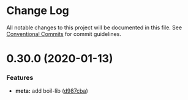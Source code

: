 # Change Log

All notable changes to this project will be documented in this file.
See [Conventional Commits](https://conventionalcommits.org) for commit guidelines.

# 0.30.0 (2020-01-13)


### Features

* **meta:** add boil-lib ([d987cba](https://github.com/oreqizer/reactizer/commit/d987cba86674296ff5a31528db8ad1e6b9de3b0a))
